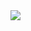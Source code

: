 <img src="https://images.unsplash.com/photo-1503023345310-bd7c1de61c7d?ixlib=rb-4.0.3&ixid=MnwxMjA3fDB8MHxzZWFyY2h8Mnx8aHVtYW58ZW58MHx8MHx8&w=1000&q=80"/>


